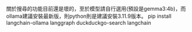 關於搜尋的功能目前還是壞的，至於模型請自行選用(預設是gemma3:4b)，而ollama建議安裝最新版，則python則是建議安裝3.11.9版本。
pip install langchain-ollama langgraph duckduckgo-search langchain
